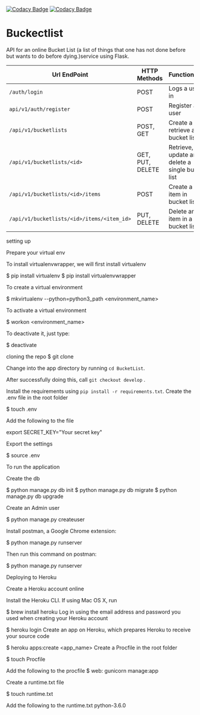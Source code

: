 [![Codacy Badge](https://api.codacy.com/project/badge/Grade/a426a62bfd56493e898451d4cdfc28b4)](https://www.codacy.com/app/faithngetich/Buckectlist?utm_source=github.com&amp;utm_medium=referral&amp;utm_content=faithngetich/Buckectlist&amp;utm_campaign=Badge_Grade)
[![Codacy Badge](https://api.codacy.com/project/badge/Coverage/a426a62bfd56493e898451d4cdfc28b4)](https://www.codacy.com/app/faithngetich/Buckectlist?utm_source=github.com&utm_medium=referral&utm_content=faithngetich/Buckectlist&utm_campaign=Badge_Coverage)
# Buckectlist
API for an online Bucket List (a list of things that one has not done before but wants to do before dying.)service using Flask.



| Url EndPoint                               | HTTP Methods     | Functionality                                    | Requires Token |
|--------------------------------------------|------------------|--------------------------------------------------|----------------|
| `/auth/login`                              | POST             | Logs a user in                                   | No             |
| `api/v1/auth/register`                     | POST             | Register a user                                  | No             |
| `/api/v1/bucketlists`                      | POST, GET        | Create a retrieve all bucket lists               | Yes            |
| `/api/v1/bucketlists/<id>`                 | GET, PUT, DELETE | Retrieve, update and delete a single bucket list | Yes            |
| `/api/v1/bucketlists/<id>/items`           | POST             | Create a new item in bucket list                 | Yes            |
| `/api/v1/bucketlists/<id>/items/<item_id>` | PUT, DELETE      | Delete an item in a bucket list                  | Yes            |



setting up

Prepare your virtual env

To install virtualenvwrapper, we will first install virtualenv

  $ pip install virtualenv
  $ pip install virtualenvwrapper


  To create a virtual environment

  $ mkvirtualenv --python=python3_path <environment_name>


  To activate a virtual environment

  $ workon <environment_name>

  To deactivate it, just type:

  $ deactivate



  cloning the repo
  $ git clone
  
Change into the app directory by running `cd BucketList`.

After successfully doing this, call `git checkout develop` .

Install the requirements using `pip install -r requirements.txt`.
  Create the .env file in the root folder

  $ touch .env

  Add the following to the file

  export SECRET_KEY="Your secret key"

  Export the settings

  $ source .env

  To run the application

Create the db

  $ python manage.py db init
  $ python manage.py db migrate
  $ python manage.py db upgrade

  Create an Admin user

  $ python manage.py createuser

  Install postman, a Google Chrome extension:


  $ python manage.py runserver

  Then run this command on  postman:

  $ python manage.py runserver




Deploying to Heroku

Create a Heroku account online

Install the Heroku CLI. If using Mac OS X, run

  $ brew install heroku
Log in using the email address and password you used when creating your Heroku account

  $ heroku login
Create an app on Heroku, which prepares Heroku to receive your source code

  $ heroku apps:create <app_name>
Create a Procfile in the root folder

  $ touch Procfile

Add the following to the procfile
  $ web: gunicorn manage:app

Create a runtime.txt file

  $ touch runtime.txt

Add the following to the runtime.txt
  python-3.6.0
